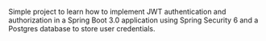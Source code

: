 Simple project to learn how to implement JWT authentication and authorization in a Spring Boot 3.0 application using Spring Security 6 and a Postgres database to store user credentials.
